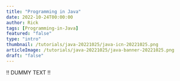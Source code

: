 ```yaml
---
title: "Programming in Java"
date: 2022-10-24T00:00:00
author: Rick
tags: [Programming-in-Java]
featured: "false"
type: "intro"
thumbnail: /tutorials/java-20221025/java-icn-20221025.png
articleImage: /tutorials/java-20221025/java-banner-20221025.png
draft: "false"
---
```


!! DUMMY TEXT !!

